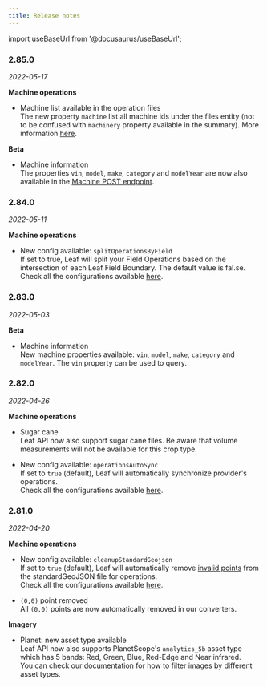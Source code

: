 ```yaml
---
title: Release notes
---
```


import useBaseUrl from '@docusaurus/useBaseUrl';

<!-- the following links are referenced throughout this document -->
[1]: /docs/docs/satellite_endpoints#create-a-satellite-field
[2]: /docs/docs/files_sample_output#valid-points
[3]: /docs/docs/configurations_overview
[4]: /docs/docs/files_endpoints#get-a-file
[5]: /docs/docs/files_sample_output#operation-summary
[6]: /docs/docs/beta_machines_endpoints#create-a-machine

### 2.85.0
*2022-05-17*

**Machine operations**
- Machine list available in the operation files  
The new property `machine` list all machine ids under the files entity (not to be confused with `machinery` property available in the summary).
More information [here][5].

**Beta**
- Machine information      
The properties `vin`, `model`, `make`, `category` and `modelYear` are now also available in the [Machine POST endpoint][6].


### 2.84.0
*2022-05-11*

**Machine operations**
- New config available: `splitOperationsByField`    
If set to true, Leaf will split your Field Operations based on the intersection of each Leaf Field Boundary. The default value is fal.se. 
Check all the configurations available [here][3].

### 2.83.0
*2022-05-03*

**Beta**
- Machine information   
New machine properties available: `vin`, `model`, `make`, `category` and `modelYear`.
The `vin` property can be used to query.


### 2.82.0
*2022-04-26*

**Machine operations**
- Sugar cane  
Leaf API now also support sugar cane files. Be aware that volume measurements will not be available for this crop type.

- New config available: `operationsAutoSync`    
If set to `true` (default), Leaf will automatically synchronize provider's operations.  
Check all the configurations available [here][3].


### 2.81.0
*2022-04-20*

**Machine operations**
- New config available: `cleanupStandardGeojson`   
If set to `true` (default), Leaf will automatically remove [invalid points][2] from the standardGeoJSON file for operations.  
Check all the configurations available [here][3].



- `(0,0)` point removed  
All `(0,0)` points are now automatically removed in our converters.
  
**Imagery**  
- Planet: new asset type available    
Leaf API now also supports PlanetScope's `analytics_5b` asset type which has 5 bands: Red, Green, Blue, Red-Edge and Near infrared.  
You can check our [documentation][1]  for how to filter images by different asset types.


